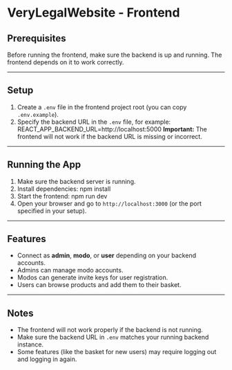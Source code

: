 # VeryLegalWebsite - Frontend

## Prerequisites

Before running the frontend, make sure the backend is up and running. The frontend depends on it to work correctly.

---

## Setup

1. Create a `.env` file in the frontend project root (you can copy `.env.example`).
2. Specify the backend URL in the `.env` file, for example:
   REACT_APP_BACKEND_URL=http://localhost:5000
   **Important:** The frontend will not work if the backend URL is missing or incorrect.

---

## Running the App

1. Make sure the backend server is running.
2. Install dependencies:
   npm install
3. Start the frontend:
   npm run dev
4. Open your browser and go to `http://localhost:3000` (or the port specified in your setup).

---

## Features

- Connect as **admin**, **modo**, or **user** depending on your backend accounts.
- Admins can manage modo accounts.
- Modos can generate invite keys for user registration.
- Users can browse products and add them to their basket.

---

## Notes

- The frontend will not work properly if the backend is not running.
- Make sure the backend URL in `.env` matches your running backend instance.
- Some features (like the basket for new users) may require logging out and logging in again.
